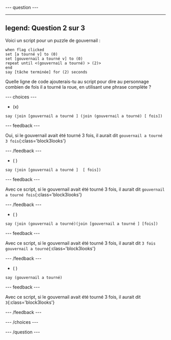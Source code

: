 
--- question ---

---
legend: Question 2 sur 3
---

Voici un script pour un puzzle de gouvernail :

```blocks3
when flag clicked
set [a tourné v] to (0)
set [gouvernail a tourné v] to (0)
repeat until <(gouvernail a tourné) > (2)>
end
say [tâche terminée] for (2) seconds
```

Quelle ligne de code ajouterais-tu au script pour dire au personnage combien de fois il a tourné la roue, en utilisant une phrase complète ?

--- choices ---

- (x)

```blocks3
say (join [gouvernail a tourné ] (join (gouvernail a tourné) [ fois])
```

  --- feedback ---

Oui, si le gouvernail avait été tourné 3 fois, il aurait dit `gouvernail a tourné 3 fois`{:class='block3looks'}

  --- /feedback ---

- ( )

```blocks3
say (join [gouvernail a tourné ]  [ fois])
```

  --- feedback ---

Avec ce script, si le gouvernail avait été tourné 3 fois, il aurait dit `gouvernail a tourné fois`{:class='block3looks'}

  --- /feedback ---

- ( )

```blocks3
say (join (gouvernail a tourné)(join [gouvernail a tourné ] [fois])
```

  --- feedback ---

Avec ce script, si le gouvernail avait été tourné 3 fois, il aurait dit `3 fois gouvernail a tourné`{:class='block3looks'}

  --- /feedback ---

- ( )

```blocks3
say (gouvernail a tourné)
```
  --- feedback ---

Avec ce script, si le gouvernail avait été tourné 3 fois, il aurait dit `3`{:class='block3looks'}

  --- /feedback ---

--- /choices ---

--- /question ---

